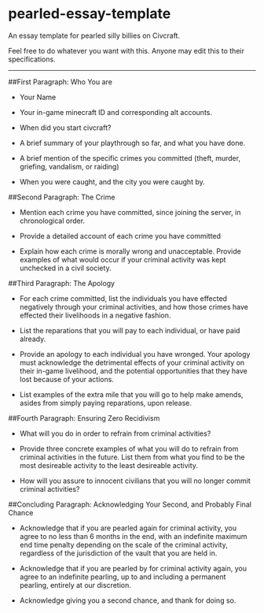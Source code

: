 # pearled-essay-template
An essay template for pearled silly billies on Civcraft. 

Feel free to do whatever you want with this. Anyone may edit this to their specifications. 

------------------------

##First Paragraph: Who You are

* Your Name

* Your in-game minecraft ID and corresponding alt accounts.

* When did you start civcraft?

* A brief summary of your playthrough so far, and what you have done.

* A brief mention of the specific crimes you committed (theft, murder, griefing, vandalism, or raiding)

* When you were caught, and the city you were caught by.


##Second Paragraph: The Crime

* Mention each crime you have committed, since joining the server, in chronological order.

* Provide a detailed account of each crime you have committed

* Explain how each crime is morally wrong and unacceptable. Provide examples of what would occur if your criminal activity was kept unchecked in a civil society.


##Third Paragraph: The Apology

* For each crime committed, list the individuals you have effected negatively through your criminal activities, and how those crimes have effected their livelihoods in a negative fashion.

* List the reparations that you will pay to each individual, or have paid already.

* Provide an apology to each individual you have wronged. Your apology must acknowledge the detrimental effects of your criminal activity on their in-game livelihood, and the potential opportunities that they have lost because of your actions.

* List examples of the extra mile that you will go to help make amends, asides from simply paying reparations, upon release.


##Fourth Paragraph: Ensuring Zero Recidivism 

* What will you do in order to refrain from criminal activities?

* Provide three concrete examples of what you will do to refrain from criminal activities in the future. List them from what you find to be the most desireable activity to the least desireable activity.

* How will you assure to innocent civilians that you will no longer commit criminal activities?


##Concluding Paragraph: Acknowledging Your Second, and Probably Final Chance

* Acknowledge that if you are pearled again for criminal activity, you agree to no less than 6 months in the end, with an indefinite maximum end time penalty depending on the scale of the criminal activity, regardless of the jurisdiction of the vault that you are held in.

* Acknowledge that if you are pearled by <insert your city name here> for criminal activity again, you agree to an indefinite pearling, up to and including a permanent pearling, entirely at our discretion.

* Acknowledge <insert your city name here> giving you a second chance, and thank <insert your city name here> for doing so.

